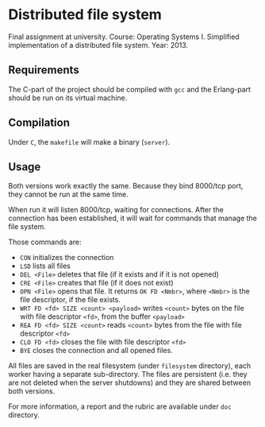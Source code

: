 # Distributed file system
Final assignment at university. Course: Operating Systems I. Simplified implementation of a distributed file system.
Year: 2013.

## Requirements

The C-part of the project should be compiled with `gcc` and the Erlang-part should be run on its virtual machine.

## Compilation

Under `C`, the `makefile` will make a binary (`server`).

## Usage

Both versions work exactly the same. Because they bind 8000/tcp port, they cannot be run at the same time.

When run it will listen 8000/tcp, waiting for connections. After the connection has been established, it will wait for commands that manage the file system. 

Those commands are:
 - `CON` initializes the connection
 - `LSD` lists all files
 - `DEL <File>` deletes that file (if it exists and if it is not opened)
 - `CRE <File>` creates that file (if it does not exist)
 - `OPN <File>` opens that file. It returns `OK FD <Nmbr>`, where `<Nmbr>` is the file descriptor, if the file exists.
 - `WRT FD <fd> SIZE <count> <payload>` writes `<count>` bytes on the file with file descriptor `<fd>`, from the buffer `<payload>`
 - `REA FD <fd> SIZE <count>` reads `<count>` bytes from the file with file descriptor `<fd>`
 - `CLO FD <fd>` closes the file with file descriptor `<fd>`
 - `BYE` closes the connection and all opened files.

All files are saved in the real filesystem (under `filesystem` directory), each worker having a separate sub-directory. The files are persistent (i.e. they are not deleted when the server shutdowns) and they are shared between both versions.

For more information, a report and the rubric are available under `doc` directory.
